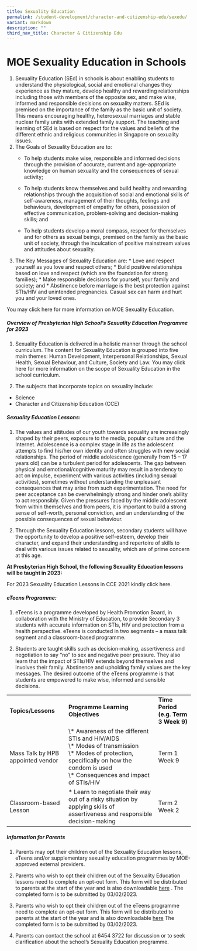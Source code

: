 ```yaml
---
title: Sexuality Education
permalink: /student-development/character-and-citizenship-edu/sexedu/
variant: markdown
description: ""
third_nav_title: Character & Citizenship Edu
---
```

# MOE Sexuality Education in Schools
<ol>
<li>Sexuality Education (SEd) in schools is about enabling students to understand the physiological, social and emotional changes they experience as they mature, develop healthy and rewarding relationships including those with members of the opposite sex, and make wise, informed and responsible decisions on sexuality matters. SEd is premised on the importance of the family as the basic unit of society. This means encouraging healthy, heterosexual marriages and stable nuclear family units with extended family support. The teaching and learning of SEd is based on respect for the values and beliefs of the different ethnic and religious communities in Singapore on sexuality issues.</li>
<li>The Goals of Sexuality Education are to:
	
* To help students make wise, responsible and informed decisions through the provision of accurate, current and age-appropriate knowledge on human sexuality and the consequences of sexual activity;

* To help students know themselves and build healthy and rewarding relationships through the acquisition of social and emotional skills of self-awareness, management of their thoughts, feelings and behaviours, development of empathy for others, possession of effective communication, problem-solving and decision-making skills; and
	
* To help students develop a moral compass, respect for themselves and for others as sexual beings, premised on the family as the basic unit of society, through the inculcation of positive mainstream values and attitudes about sexuality.
	</li>

<li>The Key Messages of Sexuality Education are:
* Love and respect yourself as you love and respect others;
* Build positive relationships based on love and respect (which are the foundation for strong families);
* Make responsible decisions for yourself, your family and society; and
* Abstinence before marriage is the best protection against STIs/HIV and unintended pregnancies. Casual sex can harm and hurt you and your loved ones.</li>
</ol>
You may click here for more information on MOE Sexuality Education.

<h5>Overview of Presbyterian High School’s Sexuality Education Programme for 2023</h5>

1. Sexuality Education is delivered in a holistic manner through the school curriculum. The content for Sexuality Education is grouped into five main themes: Human Development, Interpersonal Relationships, Sexual Health, Sexual Behaviour, and Culture, Society and Law. You may click here for more information on the scope of Sexuality Education in the school curriculum.

	
2. The subjects that incorporate topics on sexuality include:
* Science
* Character and Citizenship Education (CCE)

<h5>Sexuality Education Lessons:</h5>

1. The values and attitudes of our youth towards sexuality are increasingly shaped by their peers, exposure to the media, popular culture and the Internet. Adolescence is a complex stage in life as the adolescent attempts to find his/her own identity and often struggles with new social relationships. The period of middle adolescence (generally from 15 – 17 years old) can be a turbulent period for adolescents. The gap between physical and emotional/cognitive maturity may result in a tendency to act on impulse, experiment with various activities (including sexual activities), sometimes without understanding the unpleasant consequences that may arise from such experimentation. The need for peer acceptance can be overwhelmingly strong and hinder one’s ability to act responsibly. Given the pressures faced by the middle adolescent from within themselves and from peers, it is important to build a strong sense of self-worth, personal conviction, and an understanding of the possible consequences of sexual behaviour.

2. Through the Sexuality Education lessons, secondary students will have the opportunity to develop a positive self-esteem, develop their character, and expand their understanding and repertoire of skills to deal with various issues related to sexuality, which are of prime concern at this age.


**At Presbyterian High School, the following Sexuality Education lessons will be taught in 2023:**


For 2023 Sexuality Education Lessons in CCE 2021 kindly click here.


<h5>eTeens Programme:</h5>

1. eTeens is a programme developed by Health Promotion Board, in collaboration with the Ministry of Education, to provide Secondary 3 students with accurate information on STIs, HIV and protection from a health perspective. eTeens is conducted in two segments – a mass talk segment and a classroom-based programme.

2. Students are taught skills such as decision-making, assertiveness and negotiation to say “no” to sex and negative peer pressure. They also learn that the impact of STIs/HIV extends beyond themselves and involves their family. Abstinence and upholding family values are the key messages. The desired outcome of the eTeens programme is that students are empowered to make wise, informed and sensible decisions.

<table><tbody><tr><td>
<b>Topics/Lessons</b></td><td><b>Programme Learning Objectives</b></td><td><b>Time Period (e.g. Term 3 Week 9)</b></td>
</tr><tr><td>Mass Talk by HPB appointed vendor</td><td>\* Awareness of the different STIs and HIV/AIDS<br>\* Modes of transmission<br>\* Modes of protection, specifically on how the condom is used<br>\* Consequences and impact of STIs/HIV</td><td>Term 1 Week 9</td></tr>
<tr><td>Classroom-based Lesson</td><td>* Learn to negotiate their way out of a risky situation by applying skills of assertiveness and responsible decision-making</td><td>Term 2 Week 2</td></tr></tbody></table>


<h5>Information for Parents</h5>

  
1. Parents may opt their children out of the Sexuality Education lessons, eTeens and/or supplementary sexuality education programmes by MOE-approved external providers.

  

2. Parents who wish to opt their children out of the Sexuality Education lessons need to complete an opt-out form. This form will be distributed to parents at the start of the year and is also downloadable 
[here](https://drive.google.com/file/d/12APd8kQuYBblm81MEEHgfwH0gk_5_UqD/view?usp=share_link)
. The completed form is to be submitted by 03/02/2023.

  

3. Parents who wish to opt their children out of the eTeens programme need to complete an opt-out form. This form will be distributed to parents at the start of the year and is also downloadable [here](https://drive.google.com/file/d/1rjJlYcgb9PrEgx0s1cEexbsLNGn5BSmg/view?usp=share_link)
The completed form is to be submitted by 03/02/2023.

  

4. Parents can contact the school at 6454 3722 for discussion or to seek clarification about the school’s Sexuality Education programme.
